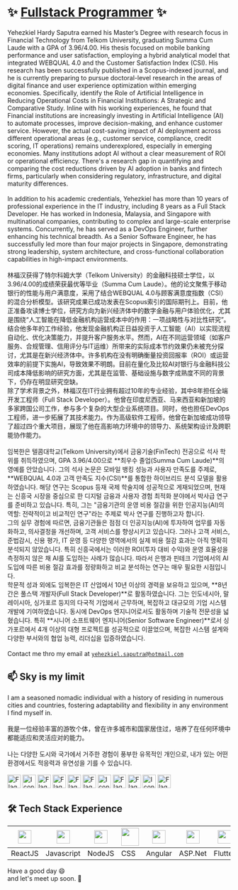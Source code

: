 # ✨ [Fullstack Programmer](https://hardysaputra.herokuapp.com/) ✨ 

Yehezkiel Hardy Saputra earned his Master’s Degree with research focus in Financial Technology from Telkom University, graduating Summa Cum Laude with a GPA of
3.96/4.00. His thesis focused on mobile banking performance and user satisfaction, employing a hybrid analytical model that integrated WEBQUAL
4.0 and the Customer Satisfaction Index (CSI). His research has been successfully published in a Scopus-indexed journal, and he is currently preparing to pursue doctoral-level research in the areas of digital finance and user experience optimization within emerging economies. Specifically, identify the Role of Artificial Intelligence in Reducing Operational Costs in Financial Institutions: A Strategic and Comparative Study. Inline with his working experiences, he found that Financial institutions are increasingly investing in Artificial Intelligence (AI) to automate processes, improve decision-making, and enhance customer service. However, the actual cost-saving impact of AI deployment across different operational areas (e.g., customer service, compliance, credit scoring, IT operations) remains underexplored, especially in emerging economies. Many institutions adopt AI without a clear measurement of ROI or operational efficiency. There's a research gap in quantifying and comparing the cost reductions driven by AI adoption in banks and fintech firms, particularly when considering regulatory, infrastructure, and digital maturity differences.
<br/>
<br/>
In addition to his academic credentials, Yehezkiel has more than 10 years of professional experience in the IT industry, including 8 years as a Full Stack Developer. He has worked in Indonesia, Malaysia, and Singapore with multinational companies, contributing to complex and large-scale enterprise systems. Concurrently, he has served as a DevOps Engineer, further enhancing his technical breadth. As a Senior Software Engineer, he has successfully led more than four major projects in Singapore, demonstrating strong leadership, system architecture, and cross-functional collaboration capabilities in high-impact environments.
<br/>
<br/>
林福汉获得了特尔科姆大学（Telkom University）的金融科技硕士学位，以3.96/4.00的成绩荣获最优等毕业（Summa Cum Laude）。他的论文聚焦于移动银行的性能与用户满意度，采用了结合WEBQUAL 4.0与顾客满意度指数（CSI）的混合分析模型。该研究成果已成功发表在Scopus索引的国际期刊上。目前，他正准备攻读博士学位，研究方向为新兴经济体中的数字金融与用户体验优化，尤其是围绕“人工智能在降低金融机构运营成本中的作用：一项战略性与对比性研究”。
<br/>
结合他多年的工作经验，他发现金融机构正日益投资于人工智能（AI）以实现流程自动化、优化决策能力，并提升客户服务水平。然而，AI在不同运营领域（如客户服务、合规管理、信用评分与IT运维）所带来的实际成本节约效果仍未被充分探讨，尤其是在新兴经济体中。许多机构在没有明确衡量投资回报率（ROI）或运营效率的前提下实施AI，导致效果不明朗。目前在量化及比较AI对银行与金融科技公司成本降低影响的研究方面，尤其是在监管、基础设施与数字成熟度不同的背景下，仍存在明显研究空缺。
<br/>
除了学术背景之外，林福汉在IT行业拥有超过10年的专业经验，其中8年担任全端开发工程师（Full Stack Developer）。他曾在印度尼西亚、马来西亚和新加坡的多家跨国公司工作，参与多个复杂的大型企业系统项目。同时，他也担任DevOps工程师，进一步拓展了其技术能力。作为高级软件工程师，他曾在新加坡成功领导了超过四个重大项目，展现了他在高影响力环境中的领导力、系统架构设计及跨职能协作能力。
<br/>
<br/>
임복한은 텔콤대학교(Telkom University)에서 금융기술(FinTech) 전공으로 석사 학위를 취득하였으며, GPA 3.96/4.00으로 **최우수 졸업(Summa Cum Laude)**의 영예를 안았습니다. 그의 석사 논문은 모바일 뱅킹 성능과 사용자 만족도를 주제로, **WEBQUAL 4.0과 고객 만족도 지수(CSI)**를 통합한 하이브리드 분석 모델을 활용하였습니다. 해당 연구는 Scopus 등재 국제 학술지에 성공적으로 게재되었으며, 현재는 신흥국 시장을 중심으로 한 디지털 금융과 사용자 경험 최적화 분야에서 박사급 연구를 준비하고 있습니다. 특히, 그는 "금융기관의 운영 비용 절감을 위한 인공지능(AI)의 역할: 전략적이고 비교적인 연구"라는 주제로 박사 연구를 진행하고자 합니다.
<br/>
그의 실무 경험에 따르면, 금융기관들은 점점 더 인공지능(AI)에 투자하여 업무를 자동화하고, 의사결정을 개선하며, 고객 서비스를 향상시키고 있습니다. 그러나 고객 서비스, 준법감시, 신용 평가, IT 운영 등 다양한 영역에서의 실제 비용 절감 효과는 아직 명확히 분석되지 않았습니다. 특히 신흥국에서는 이러한 ROI(투자 대비 수익)와 운영 효율성을 측정하지 않은 채 AI를 도입하는 사례가 많습니다. 따라서 은행과 핀테크 기업에서의 AI 도입에 따른 비용 절감 효과를 정량화하고 비교 분석하는 연구는 매우 필요한 시점입니다.
<br/>
학문적 성과 외에도 임복한은 IT 산업에서 10년 이상의 경력을 보유하고 있으며, **8년간은 풀스택 개발자(Full Stack Developer)**로 활동하였습니다. 그는 인도네시아, 말레이시아, 싱가포르 등지의 다국적 기업에서 근무하며, 복잡하고 대규모의 기업 시스템 개발에 기여하였습니다. 동시에 DevOps 엔지니어로서도 활동하며 기술적 전문성을 넓혔습니다. 특히 **시니어 소프트웨어 엔지니어(Senior Software Engineer)**로서 싱가포르에서 4개 이상의 대형 프로젝트를 성공적으로 이끌었으며, 복잡한 시스템 설계와 다양한 부서와의 협업 능력, 리더십을 입증하였습니다.
<br/><br/>
Contact me thro my email at [`yehezkiel.saputra@hotmail.com`](mailto:yehezkiel.liem@gmail.com)

## 📫 Sky is my limit
I am a seasoned nomadic individual with a history of residing in numerous cities and countries, fostering adaptability and flexibility in any environment I find myself in.
<br/>
<br/>
我是一位经验丰富的游牧个体，曾在许多城市和国家居住过，培养了在任何环境中都能适应和灵活应对的能力。
<br/>
<br/>
나는 다양한 도시와 국가에서 거주한 경험이 풍부한 유목적인 개인으로, 내가 있는 어떤 환경에서도 적응력과 유연성을 기를 수 있습니다.
<br/><br/>
<img height="30" src="https://cdn-icons-png.flaticon.com/512/197/197581.png" alt="Flag 1" />
<img height="30" src="https://cdn-icons-png.flaticon.com/512/6157/6157721.png" alt="Icon 2" />
<img height="30" src="https://cdn-icons-png.flaticon.com/512/197/197496.png" alt="Flag 3" />
<img height="30" src="https://cdn-icons-png.flaticon.com/512/197/197452.png" alt="Flag 4" />
<img height="30" src="https://cdn-icons-png.flaticon.com/512/197/197473.png" alt="Flag 5" />
<img height="30" src="https://cdn-icons-png.flaticon.com/512/197/197505.png" alt="Flag 6" />
<img height="30" src="https://cdn-icons-png.flaticon.com/512/5111/5111586.png" alt="Icon 7" />
<img height="30" src="https://cdn-icons-png.flaticon.com/512/197/197375.png" alt="Flag 8" />
<img height="30" src="https://as2.ftcdn.net/v2/jpg/01/79/73/87/1000_F_179738789_3AAX2vMqagraF6AYv3lZVEHPTxNxMsyF.jpg" alt="Flag 9" />
<img height="30" src="https://cdn-icons-png.flaticon.com/512/8362/8362889.png" alt="Icon 10" />
<img height="30" src="https://cdn-icons-png.flaticon.com/512/197/197604.png" alt="Flag 11" />

## 🛠️ Tech Stack Experience
<img height="30" src="https://upload.wikimedia.org/wikipedia/commons/a/a7/React-icon.svg"> | <img height="30" src="https://upload.wikimedia.org/wikipedia/commons/9/99/Unofficial_JavaScript_logo_2.svg"> | <img height="30" src="https://cdn.iconscout.com/icon/free/png-256/node-js-1174925.png"> | <img height="40" src="https://upload.wikimedia.org/wikipedia/commons/d/d5/CSS3_logo_and_wordmark.svg"> | <img height="30" src="https://angular.io/assets/images/logos/angularjs/AngularJS-Shield.svg"> | <img height="30" src="https://play-lh.googleusercontent.com/6AB25hhGfx2C74wz4v_XYaUSdXualWh-hPmZypzUi9a4y2K4wqZaxPzd_c_7lrLatTGj"> | <img height="30" src="https://storage.googleapis.com/cms-storage-bucket/a9d6ce81aee44ae017ee.png"> | <img height="30" src="https://cdn.icon-icons.com/icons2/2415/PNG/512/java_original_wordmark_logo_icon_146459.png"> | <img height="30" src="https://cdn-icons-png.flaticon.com/512/5038/5038539.png"> | <img height="30" src="https://raw.githubusercontent.com/remojansen/logo.ts/master/ts.png"> | <img height="30" src="https://upload.wikimedia.org/wikipedia/commons/8/87/Sql_data_base_with_logo.png" alt="SQL Logo">
---- | ---- | ---- | ---- | ---- | ---- | ---- | ---- | ---- | ---- | ---- |
ReactJS | Javascript | NodeJS | CSS | Angular | ASP.Net | Flutter | Java | ERP | Typescript | SQL



Have a good day 😄 
<br/>
and let's meet up soon. 👋
